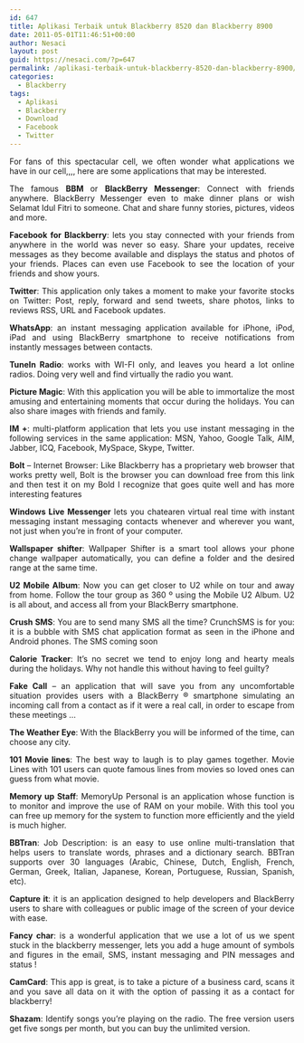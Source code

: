 ```yaml
---
id: 647
title: Aplikasi Terbaik untuk Blackberry 8520 dan Blackberry 8900
date: 2011-05-01T11:46:51+00:00
author: Nesaci
layout: post
guid: https://nesaci.com/?p=647
permalink: /aplikasi-terbaik-untuk-blackberry-8520-dan-blackberry-8900/
categories:
  - Blackberry
tags:
  - Aplikasi
  - Blackberry
  - Download
  - Facebook
  - Twitter
---
```

<p style="text-align: justify;">
  For fans of this spectacular cell, we often wonder what applications we have in our cell,,,, here are some applications that may be interested.
</p>

<p style="text-align: justify;">
  The famous <strong>BBM </strong>or <strong>BlackBerry Messenger</strong>: Connect with friends anywhere. BlackBerry Messenger even to make dinner plans or wish Selamat Idul Fitri to someone. Chat and share funny stories, pictures, videos and more.
</p>

<p style="text-align: justify;">
  <strong>Facebook for Blackberry</strong>: lets you stay connected with your friends from anywhere in the world was never so easy. Share your updates, receive messages as they become available and displays the status and photos of your friends. Places can even use Facebook to see the location of your friends and show yours.
</p>

<p style="text-align: justify;">
  <strong>Twitter</strong>: This application only takes a moment to make your favorite stocks on Twitter: Post, reply, forward and send tweets, share photos, links to reviews RSS, URL and Facebook updates.
</p>

<p style="text-align: justify;">
  <strong>WhatsApp</strong>: an instant messaging application available for iPhone, iPod, iPad and using BlackBerry smartphone to receive notifications from instantly messages between contacts.
</p>

<p style="text-align: justify;">
  <strong>TuneIn Radio</strong>: works with WI-FI only, and leaves you heard a lot online radios. Doing very well and find virtually the radio you want.
</p>

<p style="text-align: justify;">
  <strong>Picture Magic</strong>: With this application you will be able to immortalize the most amusing and entertaining moments that occur during the holidays. You can also share images with friends and family.
</p>

<p style="text-align: justify;">
  <strong>IM +</strong>: multi-platform application that lets you use instant messaging in the following services in the same application: MSN, Yahoo, Google Talk, AIM, Jabber, ICQ, Facebook, MySpace, Skype, Twitter.
</p>

<p style="text-align: justify;">
  <strong>Bolt </strong>&#8211; Internet Browser: Like Blackberry has a proprietary web browser that works pretty well, Bolt is the browser you can download free from this link and then test it on my Bold I recognize that goes quite well and has more interesting features
</p>

<p style="text-align: justify;">
  <strong>Windows Live Messenger</strong> lets you chatearen virtual real time with instant messaging instant messaging contacts whenever and wherever you want, not just when you&#8217;re in front of your computer.
</p>

<p style="text-align: justify;">
  <strong>Wallspaper shifter</strong>: Wallpaper Shifter is a smart tool allows your phone change wallpaper automatically, you can define a folder and the desired range at the same time.
</p>

<p style="text-align: justify;">
  <strong>U2 Mobile Album</strong>: Now you can get closer to U2 while on tour and away from home. Follow the tour group as 360 º using the Mobile U2 Album. U2 is all about, and access all from your BlackBerry smartphone.
</p>

<p style="text-align: justify;">
  <strong>Crush SMS</strong>: You are to send many SMS all the time? CrunchSMS is for you: it is a bubble with SMS chat application format as seen in the iPhone and Android phones. The SMS coming soon
</p>

<p style="text-align: justify;">
  <strong>Calorie Tracker</strong>: It&#8217;s no secret we tend to enjoy long and hearty meals during the holidays. Why not handle this without having to feel guilty?
</p>

<p style="text-align: justify;">
  <strong>Fake Call</strong> &#8211; an application that will save you from any uncomfortable situation provides users with a BlackBerry ® smartphone simulating an incoming call from a contact as if it were a real call, in order to escape from these meetings &#8230;
</p>

<p style="text-align: justify;">
  <strong>The Weather Eye</strong>: With the BlackBerry you will be informed of the time, can choose any city.
</p>

<p style="text-align: justify;">
  <strong>101 Movie lines</strong>: The best way to laugh is to play games together. Movie Lines with 101 users can quote famous lines from movies so loved ones can guess from what movie.
</p>

<p style="text-align: justify;">
  <strong>Memory up Staff</strong>: MemoryUp Personal is an application whose function is to monitor and improve the use of RAM on your mobile. With this tool you can free up memory for the system to function more efficiently and the yield is much higher.
</p>

<p style="text-align: justify;">
  <strong>BBTran</strong>: Job Description: is an easy to use online multi-translation that helps users to translate words, phrases and a dictionary search. BBTran supports over 30 languages (Arabic, Chinese, Dutch, English, French, German, Greek, Italian, Japanese, Korean, Portuguese, Russian, Spanish, etc).
</p>

<p style="text-align: justify;">
  <strong>Capture it</strong>: it is an application designed to help developers and BlackBerry users to share with colleagues or public image of the screen of your device with ease.
</p>

<p style="text-align: justify;">
  <strong>Fancy char</strong>: is a wonderful application that we use a lot of us we spent stuck in the blackberry messenger, lets you add a huge amount of symbols and figures in the email, SMS, instant messaging and PIN messages and status !
</p>

<p style="text-align: justify;">
  <strong>CamCard</strong>: This app is great, is to take a picture of a business card, scans it and you save all data on it with the option of passing it as a contact for blackberry!
</p>

<p style="text-align: justify;">
  <strong>Shazam</strong>: Identify songs you&#8217;re playing on the radio. The free version users get five songs per month, but you can buy the unlimited version.
</p>
